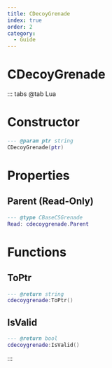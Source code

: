 ```yaml
---
title: CDecoyGrenade
index: true
order: 2
category:
  - Guide
---
```


# CDecoyGrenade

::: tabs
@tab Lua
# Constructor
```lua
--- @param ptr string
CDecoyGrenade(ptr)
```
# Properties
## Parent (Read-Only)
```lua
--- @type CBaseCSGrenade
Read: cdecoygrenade.Parent
```
# Functions
## ToPtr
```lua
--- @return string
cdecoygrenade:ToPtr()
```
## IsValid
```lua
--- @return bool
cdecoygrenade:IsValid()
```

:::